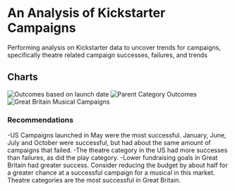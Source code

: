 # An Analysis of Kickstarter Campaigns
Performing analysis on Kickstarter data to uncover trends for campaigns, specifically theatre related campaign successes, failures, and trends
## Charts
![Outcomes based on launch date](https://user-images.githubusercontent.com/104875218/167954396-0177779c-b722-4a3e-976f-56e71c21351e.png)
![Parent Category Outcomes](https://user-images.githubusercontent.com/104875218/167954404-0a7c733b-b195-4c9a-8b8d-655752ab766d.png)
![Great Britain Musical Campaigns](https://user-images.githubusercontent.com/104875218/167956279-337e7fdd-f09e-4792-a35a-d300d4744f81.png)
### Recommendations
-US Campaigns launched in May were the most successful. January, June, July and October were successful, but had about the same amount of campaigns that failed. 
-The theatre category in the US had more successes than failures, as did the play category. 
-Lower fundraising goals in Great Britain had greater success.  Consider reducing the budget by about half for a greater chance at a successful campaign for a musical in this market. Theatre categories are the most successful in Great Britain. 
